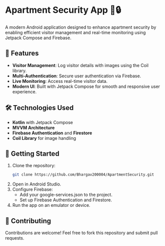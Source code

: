 # Apartment Security App 🚪🔒

A modern Android application designed to enhance apartment security by enabling efficient visitor management and real-time monitoring using Jetpack Compose and Firebase.

## 🌟 Features
- **Visitor Management**: Log visitor details with images using the Coil library.
- **Multi-Authentication**: Secure user authentication via Firebase.
- **Live Monitoring**: Access real-time visitor data.
- **Modern UI**: Built with Jetpack Compose for smooth and responsive user experience.

## 🛠️ Technologies Used
- **Kotlin** with Jetpack Compose
- **MVVM Architecture**
- **Firebase Authentication** and **Firestore**
- **Coil Library** for image handling

## 🚀 Getting Started
1. Clone the repository:
   ```bash
   git clone https://github.com/Bhargav200004/ApartmentSecurity.git

2. Open in Android Studio.
3. Configure Firebase:
   - Add your google-services.json to the project.
   - Set up Firebase Authentication and Firestore.
4. Run the app on an emulator or device.


## 🤝 Contributing
Contributions are welcome! Feel free to fork this repository and submit pull requests.

